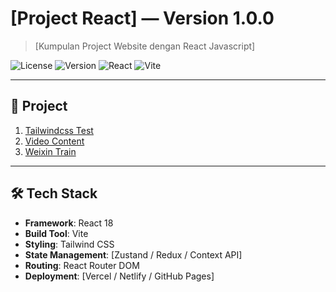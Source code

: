# [Project React] — Version 1.0.0

> [Kumpulan Project Website dengan React Javascript]

![License](https://img.shields.io/badge/license-MIT-blue.svg)
![Version](https://img.shields.io/badge/version-1.0.0-green.svg)
![React](https://img.shields.io/badge/React-18.x-brightgreen.svg)
![Vite](https://img.shields.io/badge/Vite-5.x-orange.svg)

---
## 🚀 Project
1. [Tailwindcss Test](https://github.com/algokelvin-373/ProjectReact/tree/master/tailwindcss-test)
2. [Video Content](https://github.com/algokelvin-373/ProjectReact/tree/master/video-content)
3. [Weixin Train](https://github.com/algokelvin-373/ProjectReact/tree/master/weixin-train)
---

## 🛠️ Tech Stack

- **Framework**: React 18
- **Build Tool**: Vite
- **Styling**: Tailwind CSS
- **State Management**: [Zustand / Redux / Context API]
- **Routing**: React Router DOM
- **Deployment**: [Vercel / Netlify / GitHub Pages]
